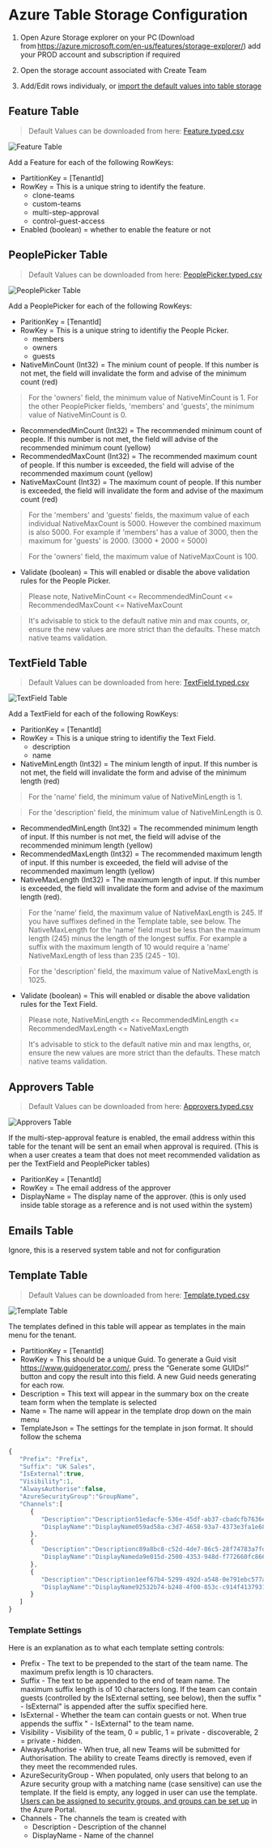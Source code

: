 # Azure Table Storage Configuration

1. Open Azure Storage explorer on your PC (Download from https://azure.microsoft.com/en-us/features/storage-explorer/) add your PROD account and subscription if required

2. Open the storage account associated with Create Team

3. Add/Edit rows individualy, or [import the default values into table storage](ImportDefaultValuesTableStorage.md)

## Feature Table

> Default Values can be downloaded from here: [Feature.typed.csv](images/Feature.typed.csv)

![Feature Table](images/FeatureTableConfiguration.png "Feature Table")

Add a Feature for each of the following RowKeys:

- PartitionKey = [TenantId]
- RowKey = This is a unique string to identify the feature.
  - clone-teams
  - custom-teams
  - multi-step-approval
  - control-guest-access
- Enabled (boolean) = whether to enable the feature or not

## PeoplePicker Table

> Default Values can be downloaded from here: [PeoplePicker.typed.csv](images/PeoplePicker.typed.csv)

![PeoplePicker Table](images/PeoplePickerTableConfiguration.png "PeoplePicker Table")

Add a PeoplePicker for each of the following RowKeys:

- ParitionKey = [TenantId]
- RowKey = This is a unique string to identifiy the People Picker.
  - members
  - owners
  - guests
- NativeMinCount (Int32) = The minium count of people. If this number is not met, the field will invalidate the form and advise of the minimum count (red)

> For the 'owners' field, the minimum value of NativeMinCount is 1. For the other PeoplePicker fields, 'members' and 'guests', the minimum value of NativeMinCount is 0.

- RecommendedMinCount (Int32) = The recommended minimum count of people. If this number is not met, the field will advise of the recommended minimum count (yellow)
- RecommendedMaxCount (Int32) = The recommended maximum count of people. If this number is exceeded, the field will advise of the recommended maximum count (yellow)
- NativeMaxCount (Int32) = The maximum count of people. If this number is exceeded, the field will invalidate the form and advise of the maximum count (red)

> For the 'members' and 'guests' fields, the maximum value of each individual NativeMaxCount is 5000. However the combined maximum is also 5000. For example if 'members' has a value of 3000, then the maximum for 'guests' is 2000. (3000 + 2000 = 5000)

> For the 'owners' field, the maximum value of NativeMaxCount is 100.

- Validate (boolean) = This will enabled or disable the above validation rules for the People Picker.

> Please note, NativeMinCount <= RecommendedMinCount <= RecommendedMaxCount <= NativeMaxCount

> It's advisable to stick to the default native min and max counts, or, ensure the new values are more strict than the defaults. These match native teams validation.

## TextField Table

> Default Values can be downloaded from here: [TextField.typed.csv](images/TextField.typed.csv)

![TextField Table](images/TextFieldTableConfiguration.png "TextField Table")

Add a TextField for each of the following RowKeys:

- ParitionKey = [TenantId]
- RowKey = This is a unique string to identifiy the Text Field.
  - description
  - name
- NativeMinLength (Int32) = The minium length of input. If this number is not met, the field will invalidate the form and advise of the minimum length (red)

> For the 'name' field, the minimum value of NativeMinLength is 1.

> For the 'description' field, the minimum value of NativeMinLength is 0.

- RecommendedMinLength (Int32) = The recommended minimum length of input. If this number is not met, the field will advise of the recommended minimum length (yellow)
- RecommendedMaxLength (Int32) = The recommended maximum length of input. If this number is exceeded, the field will advise of the recommended maximum length (yellow)
- NativeMaxLength (Int32) = The maximum length of input. If this number is exceeded, the field will invalidate the form and advise of the maximum length (red).

> For the 'name' field, the maximum value of NativeMaxLength is 245. If you have suffixes defined in the Template table, see below. The NativeMaxLength for the 'name' field must be less than the maximum length (245) minus the length of the longest suffix. For example a suffix with the maximum length of 10 would require a 'name' NativeMaxLength of less than 235 (245 - 10).

> For the 'description' field, the maximum value of NativeMaxLength is 1025.

- Validate (boolean) = This will enabled or disable the above validation rules for the Text Field.

> Please note, NativeMinLength <= RecommendedMinLength <= RecommendedMaxLength <= NativeMaxLength

> It's advisable to stick to the default native min and max lengths, or, ensure the new values are more strict than the defaults. These match native teams validation.

## Approvers Table

> Default Values can be downloaded from here: [Approvers.typed.csv](images/Approvers.typed.csv)

![Approvers Table](images/ApproversTableConfiguration.png "Approvers Table")

If the multi-step-approval feature is enabled, the email address within this table for the tenant will be sent an email when approval is required. (This is when a user creates a team that does not meet recommended validation as per the TextField and PeoplePicker tables)

- ParitionKey = [TenantId]
- RowKey = The email address of the approver
- DisplayName = The display name of the approver. (this is only used inside table storage as a reference and is not used within the system)

## Emails Table

Ignore, this is a reserved system table and not for configuration

## Template Table

> Default Values can be downloaded from here: [Template.typed.csv](images/Template.typed.csv)

![Template Table](images/TemplateTableConfiguration.png "Template Table")

The templates defined in this table will appear as templates in the main menu for the tenant.

- PartitionKey = [TenantId]
- RowKey = This should be a unique Guid. To generate a Guid visit https://www.guidgenerator.com/, press the “Generate some GUIDs!” button and copy the result into this field. A new Guid needs generating for each row.
- Description = This text will appear in the summary box on the create team form when the template is selected
- Name = The name will appear in the template drop down on the main menu
- TemplateJson = The settings for the template in json format. It should follow the schema

```javascript
{
   "Prefix": "Prefix",
   "Suffix": "UK Sales",
   "IsExternal":true,
   "Visibility":1,
   "AlwaysAuthorise":false,
   "AzureSecurityGroup":"GroupName",
   "Channels":[
      {
         "Description":"Description51edacfe-536e-45df-ab37-cbadcfb7636e",
         "DisplayName":"DisplayName059ad58a-c3d7-4658-93a7-4373e3fa1e68"
      },
      {
         "Description":"Descriptionc89a8bc8-c52d-4de7-86c5-28f74783a7fd",
         "DisplayName":"DisplayNameda9e015d-2500-4353-948d-f772660fc866"
      },
      {
         "Description":"Description1eef67b4-5299-492d-a548-0e791ebc577a",
         "DisplayName":"DisplayName92532b74-b248-4f00-853c-c914f4137931"
      }
   ]
}
```

### Template Settings

Here is an explanation as to what each template setting controls:

- Prefix - The text to be prepended to the start of the team name. The maximum prefix length is 10 characters.
- Suffix - The text to be appended to the end of team name. The maximum suffix length is of 10 characters long. If the team can contain guests (controlled by the IsExternal setting, see below), then the suffix " - IsExternal" is appended after the suffix specified here.
- IsExternal - Whether the team can contain guests or not. When true appends the suffix " - IsExternal" to the team name.
- Visibility - Visibility of the team, 0 = public, 1 = private - discoverable, 2 = private - hidden.
- AlwaysAuthorise - When true, all new Teams will be submitted for Authorisation. The ability to create Teams directly is removed, even if they meet the recommended rules.
- AzureSecurityGroup - When populated, only users that belong to an Azure security group with a matching name (case sensitive) can use the template. If the field is empty, any logged in user can use the template. [Users can be assigned to security groups, and groups can be set up](ManagingAzureSecurityGroups.md) in the Azure Portal.
- Channels - The channels the team is created with
  - Description - Description of the channel
  - DisplayName - Name of the channel
